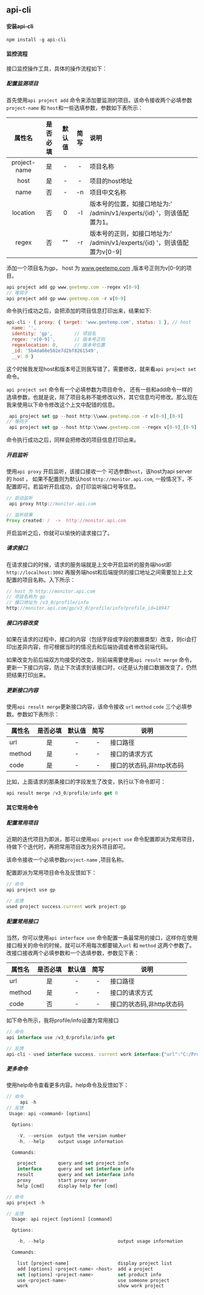 ## api-cli

#### 安装api-cli

```
npm install -g api-cli
```

#### 监控流程

接口监控操作工具，具体的操作流程如下：

##### 配置监测项目

首先使用`api project add` 命令来添加要监测的项目。该命令接收两个必填参数`project-name` 和 `host`和一些选填参数，参数如下表所示：

|    属性名    | 是否必填 | 默认值 | 简写 | 说明                                                         |
| :----------: | :------: | :----: | :--: | :----------------------------------------------------------- |
| project-name |    是    |   -    |  -   | 项目名称                                                     |
|     host     |    是    |   -    |  -   | 项目的host地址                                               |
|     name     |    否    |   -    |  -n  | 项目中文名称                                                 |
|   location   |    否    |   0    |  -l  | 版本号的位置，如接口地址为:' /admin/v1/experts/{id} '，则该值配置为1。 |
|    regex     |    否    |   ""   |  -r  | 版本号的正则，如接口地址为:' /admin/v1/experts/{id} '，则该值配置为v[0-9] |

 添加一个项目名为gp， host 为 www.geetemp.com ,版本号正则为v[0-9]的项目。

```javascript
api project add gp www.geetemp.com --regex v[0-9]
// 等同于
api project add gp www.geetemp.com -r v[0-9]
```

命令执行成功之后，会把添加的项目信息打印出来，结果如下:

```javascript
api-cli · { proxy: { target: 'www.geetemp.com', status: 1 }, // host
  name: '',
  identity: 'gp',        // 项目名
  regex: 'v[0-9]',       // 版本号正则  
  regexlocation: 0,      // 版本号位置
  _id: '5b4da08e502e7d2bf8261549',
  __v: 0 }
```

这个时候我发现host和版本号正则我写错了，需要修改，就来看`api project set` 命令。

`api project set` 命令有一个必填参数为项目命令， 还有一些和add命令一样的选填参数，也就是说，除了项目名称不能修改以外，其它信息均可修改。那么现在我来使用以下命令修改这个上文中配错的信息。

```javascript
 api project set gp --host http:\\www.geetemp.com -r v[0-9]_[0-9] 
// 等同于
 api project set gp --host http:\\www.geetemp.com --regex v[0-9]_[0-9] 
```

命令执行成功之后，同样会把修改的项目信息打印出来。

##### 开启监听

使用`api proxy` 开启监听，该接口接收一个 可选参数`host`，该host为api server 的 host ， 如果不配置则为默认host `http://monitor.api.com`, 一般情况下，不配置即可。若监听开启成功，会打印监听端口号等信息。

```javascript
// 启动监听
 api proxy http://monitor.api.com

// 监听结果
Proxy created: /  ->  http://monitor.api.com
```

开启监听之后，你就可以愉快的请求接口了。

##### 请求接口

在请求接口的时候，请求的服务端就是上文中开启监听的服务端host即`http://localhost:3002` 再服务端host和后端提供的接口地址之间需要加上上文配置的项目名称。入下所示：

```javascript
// host 为 http://monitor.api.com
// 项目名称为 gp
// 接口地址为 /v3_0/profile/info
http://monitor.api.com/gp/v3_0/profile/info?profile_id=18947
```

##### 接口内容改变

如果在请求的过程中，接口的内容（包括字段或字段的数据类型）改变，则ci会打印出差异内容，你可根据当时的情况去和后端协调或者修改前端代码。

如果改变为前后端双方均接受的改变，则前端需要使用`api result merge` 命令，更新一下接口内容，防止下次请求到该接口时，ci还是认为接口数据改变了，仍然把结果打印出来。

##### 更新接口内容

使用`api result merge`更新接口内容，该命令接收 `url` `method` `code` 三个必填参数。参数如下表所示：

| 属性名 | 是否必填 | 默认值 | 简写 | 说明                      |
| ------ | :------: | :----: | :--: | ------------------------- |
| url    |    是    |   -    |  -   | 接口路径                  |
| method |    是    |   -    |  -   | 接口的请求方式            |
| code   |    是    |   -    |  -   | 接口的状态码,非http状态码 |

比如，上面请求的那条接口的字段发生了改变，执行以下命令即可：

```javascript
api result merge /v3_0/profile/info get 0 
```

#### 其它常用命令

##### 配置常用项目

近期的迭代项目为即派，那可以使用`api project use` 命令配置即派为常用项目，待做下个迭代时，再把常用项目改为另外项目即可。

该命令接收一个必填参数`project-name` ,项目名称。

配置即派为常用项目命令及反馈如下：

```javascript
// 命令
api project use gp

// 反馈 
used project success.current work project:gp
```

##### 配置常用接口

当然，你可以使用`api interface use` 命令配置一条最常用的接口，这样你在使用接口相关的命令的时候，就可以不用每次都要输入`url` 和 `method` 这两个参数了。改接口接收两个必填参数和一个选填参数，参数见下表：

| 属性名 | 是否必填 | 默认值 | 简写 | 说明                      |
| ------ | :------: | :----: | :--: | ------------------------- |
| url    |    是    |   -    |  -   | 接口路径                  |
| method |    是    |   -    |  -   | 接口的请求方式            |
| code   |    否    |   -    |  -   | 接口的状态码,非http状态码 |

如下命令所示，我将profile/info设置为常用接口

```javascript
// 命令
api interface use /v3_0/profile/info get

// 反馈
api-cli · used interface success. current work interface:{"url":"C:/Program F               iles/Git/v3_0/profile/info","method":"get","code":0}

```

##### 更多命令

使用help命令查看更多内容。help命令及反馈如下：

```javascript
// 命令
     api -h
// 反馈
 Usage: api <command> [options]

  Options:

    -V, --version  output the version number
    -h, --help     output usage information

  Commands:

    project        query and set project info
    interface      query and set interface info
    result         query and set interface info
    proxy          start proxy server
    help [cmd]     display help for [cmd]

// 命令
api project -h

// 反馈
  Usage: api roject [options] [command]        

  Options:  

    -h, --help                           output usage information

  Commands:

    list [project-name]                  display project list
    add [options] <project-name> <host>  add a project
    set [options] <project-name>         set product info
    use <project-name>                   use someone project
    work                                 show work project
```









